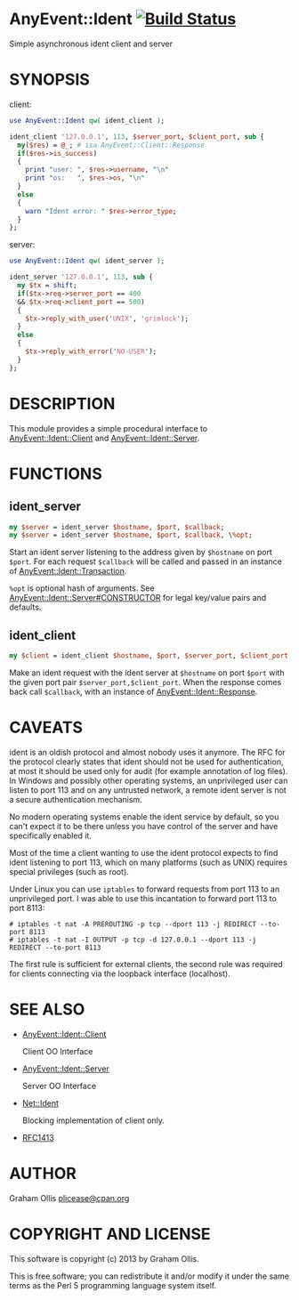 # AnyEvent::Ident [![Build Status](https://secure.travis-ci.org/plicease/AnyEvent-Ident.png)](http://travis-ci.org/plicease/AnyEvent-Ident)

Simple asynchronous ident client and server

# SYNOPSIS

client:

```perl
use AnyEvent::Ident qw( ident_client );

ident_client '127.0.0.1', 113, $server_port, $client_port, sub {
  my($res) = @_; # isa AnyEvent::Client::Response 
  if($res->is_success)
  {
    print "user: ", $res->username, "\n"
    print "os:   ", $res->os, "\n"
  }
  else
  {
    warn "Ident error: " $res->error_type;
  }
};
```

server:

```perl
use AnyEvent::Ident qw( ident_server );

ident_server '127.0.0.1', 113, sub {
  my $tx = shift;
  if($tx->req->server_port == 400
  && $tx->req->client_port == 500)
  {
    $tx->reply_with_user('UNIX', 'grimlock');
  }
  else
  {
    $tx->reply_with_error('NO-USER');
  }
};
```

# DESCRIPTION

This module provides a simple procedural interface to [AnyEvent::Ident::Client](https://metacpan.org/pod/AnyEvent::Ident::Client) and
[AnyEvent::Ident::Server](https://metacpan.org/pod/AnyEvent::Ident::Server).

# FUNCTIONS

## ident\_server

```perl
my $server = ident_server $hostname, $port, $callback;
my $server = ident_server $hostname, $port, $callback, \%opt;
```

Start an ident server listening to the address given by `$hostname`
on port `$port`.  For each request `$callback` will be called and
passed in an instance of [AnyEvent::Ident::Transaction](https://metacpan.org/pod/AnyEvent::Ident::Transaction).

`%opt` is optional hash of arguments.  See [AnyEvent::Ident::Server#CONSTRUCTOR](https://metacpan.org/pod/AnyEvent::Ident::Server#CONSTRUCTOR)
for legal key/value pairs and defaults.

## ident\_client

```perl
my $client = ident_client $hostname, $port, $server_port, $client_port, $callback;
```

Make an ident request with the ident server at `$hostname` on port `$port`
with the given port pair `$server_port,$client_port`.  When the response
comes back call `$callback`, with an instance of [AnyEvent::Ident::Response](https://metacpan.org/pod/AnyEvent::Ident::Response).

# CAVEATS

ident is an oldish protocol and almost nobody uses it anymore.  The RFC for the
protocol clearly states that ident should not be used for authentication, at most
it should be used only for audit (for example annotation of log files).  In Windows 
and possibly other operating systems, an unprivileged user can listen to port 113
and on any untrusted network, a remote ident server is not a secure authentication 
mechanism.

No modern operating systems enable the ident service by default, so you can't expect
it to be there unless you have control of the server and have specifically enabled
it.

Most of the time a client wanting to use the ident protocol expects to find 
ident listening to port 113, which on many platforms (such as UNIX) requires
special privileges (such as root).

Under Linux you can use `iptables` to forward requests from port 113 to
an unprivileged port.  I was able to use this incantation to forward port 113
to port 8113:

```
# iptables -t nat -A PREROUTING -p tcp --dport 113 -j REDIRECT --to-port 8113
# iptables -t nat -I OUTPUT -p tcp -d 127.0.0.1 --dport 113 -j REDIRECT --to-port 8113
```

The first rule is sufficient for external clients, the second rule was required
for clients connecting via the loopback interface (localhost).

# SEE ALSO

- [AnyEvent::Ident::Client](https://metacpan.org/pod/AnyEvent::Ident::Client)

    Client OO Interface

- [AnyEvent::Ident::Server](https://metacpan.org/pod/AnyEvent::Ident::Server)

    Server OO Interface

- [Net::Ident](https://metacpan.org/pod/Net::Ident)

    Blocking implementation of client only.

- [RFC1413](http://tools.ietf.org/html/rfc1413)

# AUTHOR

Graham Ollis <plicease@cpan.org>

# COPYRIGHT AND LICENSE

This software is copyright (c) 2013 by Graham Ollis.

This is free software; you can redistribute it and/or modify it under
the same terms as the Perl 5 programming language system itself.
